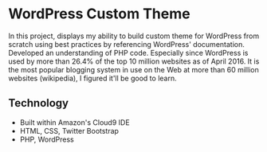 # WordPress Custom Theme

In this project, displays my ability to build custom theme for WordPress from scratch using best practices by referencing WordPress' documentation. Developed an understanding of PHP code. Especially since WordPress is used by more than 26.4% of the top 10 million websites as of April 		2016.  It is the most popular blogging system in use on the Web at more than 60 million websites (wikipedia), I figured it'll be good to learn.

## Technology

* Built within Amazon's Cloud9 IDE
* HTML, CSS, Twitter Bootstrap
* PHP, WordPress
